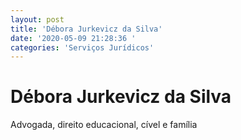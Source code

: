 ```yaml
---
layout: post
title: 'Débora Jurkevicz da Silva'
date: '2020-05-09 21:28:36 '
categories: 'Serviços Jurídicos'
---
```


# Débora Jurkevicz da Silva

Advogada, direito educacional, cível e família 
